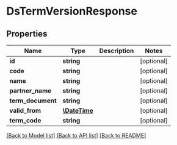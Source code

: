 # DsTermVersionResponse

## Properties
Name | Type | Description | Notes
------------ | ------------- | ------------- | -------------
**id** | **string** |  | [optional] 
**code** | **string** |  | [optional] 
**name** | **string** |  | [optional] 
**partner_name** | **string** |  | [optional] 
**term_document** | **string** |  | [optional] 
**valid_from** | [**\DateTime**](\DateTime.md) |  | [optional] 
**term_code** | **string** |  | [optional] 

[[Back to Model list]](../../README.md#documentation-for-models) [[Back to API list]](../../README.md#documentation-for-api-endpoints) [[Back to README]](../../README.md)

